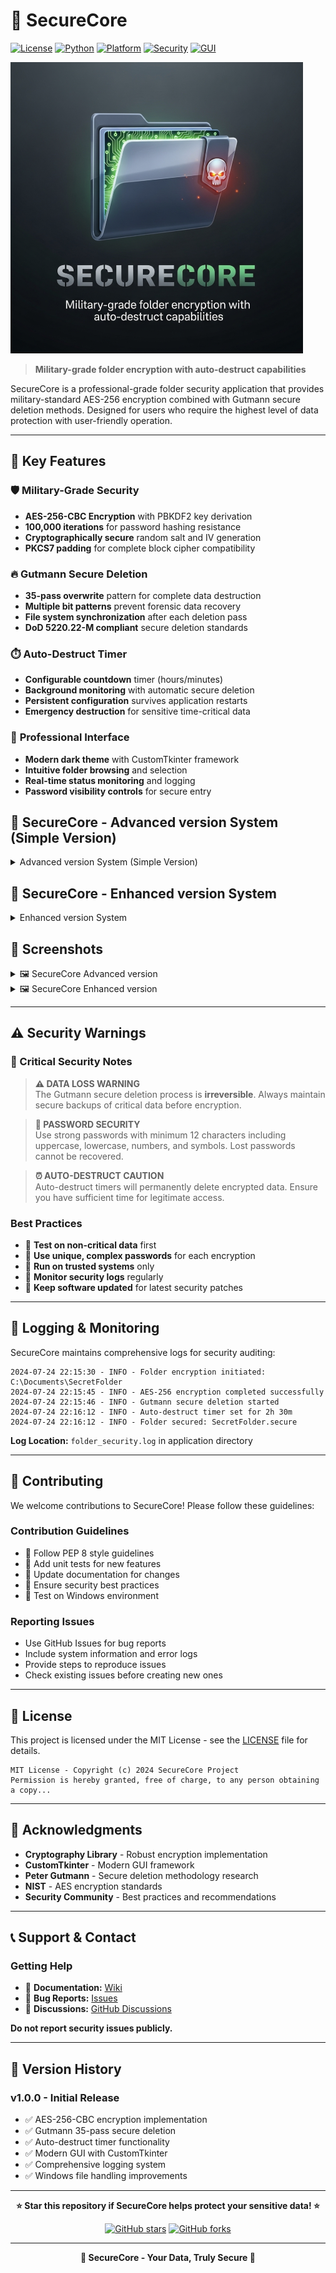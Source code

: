 # 🔐 SecureCore

[![License](https://img.shields.io/badge/license-MIT-blue.svg)](LICENSE)
[![Python](https://img.shields.io/badge/python-3.8%2B-blue.svg)](https://python.org)
[![Platform](https://img.shields.io/badge/platform-Windows-lightgrey.svg)](https://microsoft.com/windows)
[![Security](https://img.shields.io/badge/encryption-AES--256-green.svg)](https://en.wikipedia.org/wiki/Advanced_Encryption_Standard)
[![GUI](https://img.shields.io/badge/GUI-CustomTkinter-orange.svg)](https://github.com/TomSchimansky/CustomTkinter)

![SecureCoreLogo](https://github.com/LMLK-seal/SecureCore/blob/main/SecureCoreLogo.png?raw=true)

> **Military-grade folder encryption with auto-destruct capabilities**

SecureCore is a professional-grade folder security application that provides military-standard AES-256 encryption combined with Gutmann secure deletion methods. Designed for users who require the highest level of data protection with user-friendly operation.

---

## 🌟 Key Features

### 🛡️ **Military-Grade Security**
- **AES-256-CBC Encryption** with PBKDF2 key derivation
- **100,000 iterations** for password hashing resistance
- **Cryptographically secure** random salt and IV generation
- **PKCS7 padding** for complete block cipher compatibility

### 🔥 **Gutmann Secure Deletion**
- **35-pass overwrite** pattern for complete data destruction
- **Multiple bit patterns** prevent forensic data recovery
- **File system synchronization** after each deletion pass
- **DoD 5220.22-M compliant** secure deletion standards

### ⏱️ **Auto-Destruct Timer**
- **Configurable countdown** timer (hours/minutes)
- **Background monitoring** with automatic secure deletion
- **Persistent configuration** survives application restarts
- **Emergency destruction** for sensitive time-critical data

### 🎨 **Professional Interface**
- **Modern dark theme** with CustomTkinter framework
- **Intuitive folder browsing** and selection
- **Real-time status monitoring** and logging
- **Password visibility controls** for secure entry

## 🔐 SecureCore - Advanced version System (Simple Version)
<details>
<summary>Advanced version System (Simple Version)</summary>
## 🚀 Quick Start

### Prerequisites
```bash
Python 3.8+
Windows Operating System
```

### Installation

1. **Clone the repository:**
   ```bash
   git clone https://github.com/LMLK-seal/securecore.git
   cd securecore
   ```

2. **Install dependencies:**
   ```bash
   pip install customtkinter cryptography
   ```

3. **Run SecureCore:**
   ```bash
   python securecore.py
   ```

### Dependencies
```
customtkinter>=5.2.0
cryptography>=41.0.0
```

---

## 📖 Usage Guide

### 🔒 **Encrypting a Folder**

1. **Launch SecureCore** and click "Browse" to select your target folder
2. **Enter a strong password** (minimum 8 characters recommended)
3. **Optional:** Enable auto-destruct timer with custom duration
4. **Click "Encrypt & Secure Folder"** - original folder will be securely deleted
5. **Encrypted file** saved as `[FolderName].secure`

### 🔓 **Decrypting a Folder**

1. **Click "Decrypt & Access Folder"**
2. **Select the `.secure` file** you want to decrypt  
3. **Enter the correct password** used during encryption
4. **Choose destination folder** for decrypted contents
5. **Access your restored files** in the selected location

### ⏱️ **Auto-Destruct Timer**

- **Enable the checkbox** in Security Settings
- **Set duration** in hours and minutes
- **Timer starts** immediately after successful encryption
- **Automatic deletion** occurs using Gutmann method when timer expires
- **Status monitoring** shows remaining time and active timers

---

## 🔧 Technical Specifications

### **Encryption Details**
| Component | Specification |
|-----------|---------------|
| **Algorithm** | AES-256-CBC |
| **Key Derivation** | PBKDF2-HMAC-SHA256 |
| **Iterations** | 100,000 |
| **Salt Length** | 128-bit (16 bytes) |
| **IV Length** | 128-bit (16 bytes) |
| **Padding** | PKCS7 |

### **Secure Deletion**
| Method | Details |
|--------|---------|
| **Standard** | Gutmann 35-pass method |
| **Patterns** | Random + Specific bit patterns |
| **Compliance** | DoD 5220.22-M compatible |
| **File Sync** | Force write to disk after each pass |

### **Security Features**
- ✅ **No plaintext password storage**
- ✅ **Cryptographically secure random generation**
- ✅ **Memory-safe operations**
- ✅ **Comprehensive audit logging**
- ✅ **Thread-safe timer operations**

---

## 📊 System Requirements

### **Minimum Requirements**
- **OS:** Windows 10/11 (64-bit)
- **Python:** 3.8 or higher
- **RAM:** 512 MB available memory
- **Storage:** 50 MB free disk space
- **Dependencies:** CustomTkinter, Cryptography

### **Recommended Requirements**
- **OS:** Windows 11 (64-bit)
- **Python:** 3.10+ 
- **RAM:** 2 GB available memory
- **Storage:** 1 GB free disk space (for temporary operations)
- **Processor:** Multi-core CPU for faster encryption
</details>

## 🔐 SecureCore - Enhanced version System
<details>
<summary>Enhanced version System</summary>

## 🛡️ Security Profiles & Cipher Recommendations

Choose the right security profile for your needs:

### 🥇 Tier 1: The Modern Gold Standard
**Profile Name:** Balanced & Recommended  
**Configuration:** AES-256-GCM + Scrypt

🔹 **Strength:** The ideal choice for most users. AES-GCM is the industry standard for high-performance, authenticated encryption. It's not only fast (often accelerated by your CPU's hardware) but also includes built-in integrity and authenticity checks, meaning it protects against both eavesdropping and tampering. Scrypt is a memory-hard KDF, which makes it extremely resistant to brute-force password guessing attacks using specialized hardware like GPUs or ASICs.

🔹 **Security Power:** Excellent. This combination protects your data with a top-tier modern cipher and shields your password with a KDF designed to defeat well-funded attackers. It's the go-to choice for strong, everyday security.

🔹 **Best For:** Virtually all users and general-purpose file and folder encryption.

---

### 🏰 Tier 2: The Fortress
**Profile Name:** Maximum Paranoid / Future-Proof  
**Configuration:** AES-256-GCM + Argon2

🔹 **Strength:** This pairing offers the highest level of security available in the application. While AES-GCM remains the cipher of choice, Argon2 is the current state-of-the-art KDF and the winner of the international Password Hashing Competition. It was specifically designed to be resilient against an even wider array of attacks than Scrypt, including trade-off attacks where an attacker uses more memory to reduce computation time.

🔹 **Security Power:** Exceptional. This is the strongest defense you can mount to protect your password. If you are protecting extremely sensitive data or are concerned about advances in computing power over the next decade, this is the combination to use.

⚠️ **Note:** Requires the `argon2-cffi` library to be installed.

🔹 **Best For:** Protecting nation-state level secrets, cryptographic keys, financial data, or for users who simply want the most robust security possible.

---

### ⚡ Tier 3: The Sprinter
**Profile Name:** High-Speed & Efficient  
**Configuration:** ChaCha20-Poly1305 + PBKDF2-SHA512

🔹 **Strength:** This profile prioritizes performance. ChaCha20-Poly1305 is a modern, authenticated cipher that is extremely fast, especially on platforms without dedicated AES hardware acceleration. It is a leading alternative to AES-GCM and is used by major tech companies like Google. PBKDF2-SHA512 is a very strong, time-tested KDF that is computationally expensive but not memory-hard, making it much faster to compute than Scrypt or Argon2.

🔹 **Security Power:** Very Strong & Fast. While PBKDF2 is theoretically more vulnerable to specialized hardware attacks than Scrypt/Argon2, it remains a formidable barrier. The encryption itself is top-tier. You are trading a fraction of theoretical KDF resilience for a significant gain in operational speed.

🔹 **Best For:** Encrypting very large files (like multi-gigabyte video archives), running on older computers, or any situation where performance is the primary concern.

---

### 🔄 Tier 4: The Modern Alternative
**Profile Name:** The Non-AES Path  
**Configuration:** ChaCha20-Poly1305 + Scrypt

🔹 **Strength:** This combination provides a security level equivalent to the "Modern Gold Standard" but uses a different family of cryptographic primitives. ChaCha20-Poly1305 offers excellent security and performance, and Scrypt provides the same memory-hard password protection. This is a great choice for cryptographic diversity.

🔹 **Security Power:** Excellent. It is just as secure as the AES-GCM + Scrypt combination. Choosing between them is a matter of preference for the underlying mathematics, not a difference in practical security.

🔹 **Best For:** Security-conscious users who prefer a robust and modern alternative to AES for any reason.

---

### 📜 Tier 5: The Classic (Legacy)
**Profile Name:** Legacy & Compatibility  
**Configuration:** AES-256-CBC + PBKDF2-SHA256

🔹 **Strength:** This pairing represents a "classic" security stack from several years ago. AES-CBC is an older encryption mode that, while secure when implemented correctly (as it is here), is more difficult to use safely than modern modes like GCM. PBKDF2-SHA256 is the most widely adopted KDF standard. Our application ensures this combination is secure by adding a separate integrity check (HMAC) on top.

🔹 **Security Power:** Robust and Widely Compatible. While not the absolute strongest combination offered, it is still very secure and represents a baseline that many older cryptographic tools can understand. The main reason to use this is for interoperability.

🔹 **Best For:** Situations where you might need to decrypt the file on an older system or with a different tool that may not support the latest ciphersuites like GCM or Scrypt.

## 🚀 Installation

### Prerequisites
- Python 3.8 or higher
- pip package manager

### Install Dependencies
```bash
pip install -r requirements.txt
```

### Requirements
```
customtkinter>=5.2.0
cryptography>=41.0.0
psutil>=5.9.0
py-cpuinfo>=9.0.0
argon2-cffi>=23.1.0
```

## 🎯 Features

### 🔒 Advanced Encryption
- **Multiple Cipher Support:** AES-256-GCM, AES-256-CBC, ChaCha20-Poly1305, AES-256-CTR, Hybrid-RSA-AES
- **Robust Key Derivation:** PBKDF2-SHA256/SHA512, Scrypt, Argon2
- **Integrity Verification:** Built-in HMAC authentication to detect tampering
- **Compression:** Optional data compression to reduce file sizes

### 🛡️ Security Features  
- **Gutmann Secure Deletion:** 35-pass overwrite for complete data destruction
- **Auto-Destruct Timer:** Automatic secure deletion after specified time
- **Hardware Acceleration:** Automatic detection and use of AES-NI and AVX2 instructions
- **Memory-Hard KDFs:** Protection against specialized hardware attacks

### 🖥️ User Interface
- **Modern GUI:** Dark-themed interface built with CustomTkinter
- **Real-time Progress:** Live encryption/decryption progress tracking
- **Hardware Detection:** Display of system capabilities and acceleration features
- **Operation Logging:** Comprehensive status and operation history

## 📖 Usage

1. **Launch the application:**
   ```bash
   python SecureCore.py
   ```

2. **Select a folder** to encrypt using the Browse button

3. **Choose your security profile:**
   - Select encryption algorithm
   - Choose key derivation function
   - Set optional features (compression, auto-destruct)

4. **Enter a strong password** (minimum 12 characters recommended)

5. **Click "Encrypt with Enhanced Security"** to secure your folder

6. **To decrypt:** Click "Decrypt & Verify Integrity" and select your .securecore file

## ⚠️ Security Recommendations

### 🔐 Password Guidelines
- Use at least 12 characters (longer is better)
- Include uppercase, lowercase, numbers, and symbols
- Avoid dictionary words and personal information
- Consider using a password manager

### 🛡️ Best Practices
- Always verify integrity after decryption
- Store encrypted files in secure locations
- Keep backups of important encrypted data
- Use the highest security tier for sensitive data
- Regularly update the application and dependencies

## 🔧 Technical Details

### Supported Algorithms
- **AES-256-GCM:** Authenticated encryption with built-in integrity
- **AES-256-CBC:** Classic block cipher with PKCS7 padding
- **ChaCha20-Poly1305:** Modern stream cipher with authentication
- **AES-256-CTR:** Counter mode for parallel processing
- **Hybrid-RSA-AES:** RSA key exchange with AES encryption

### Key Derivation Functions
- **PBKDF2-SHA256/SHA512:** Industry standard with configurable iterations
- **Scrypt:** Memory-hard function resistant to hardware attacks
- **Argon2:** State-of-the-art winner of Password Hashing Competition


</details>

## 📸 Screenshots

<details>
<summary>🖼️ SecureCore Advanced version </summary>

### Simple Main Interface
![Simple Main Interface](https://github.com/LMLK-seal/SecureCore/blob/main/Preview.jpg?raw=true)

</details>

<details>
<summary>🖼️ SecureCore Enhanced version</summary>

### Enhanced Main Interface
![Enhanced Main Interface](https://github.com/LMLK-seal/SecureCore/blob/main/Advanced_version_example.png?raw=true)

</details>

---

## ⚠️ Security Warnings

### **🚨 Critical Security Notes**

> **⚠️ DATA LOSS WARNING**  
> The Gutmann secure deletion process is **irreversible**. Always maintain secure backups of critical data before encryption.

> **🔐 PASSWORD SECURITY**  
> Use strong passwords with minimum 12 characters including uppercase, lowercase, numbers, and symbols. Lost passwords cannot be recovered.

> **⏰ AUTO-DESTRUCT CAUTION**  
> Auto-destruct timers will permanently delete encrypted data. Ensure you have sufficient time for legitimate access.

### **Best Practices**
- 🔹 **Test on non-critical data** first
- 🔹 **Use unique, complex passwords** for each encryption
- 🔹 **Run on trusted systems** only
- 🔹 **Monitor security logs** regularly
- 🔹 **Keep software updated** for latest security patches

---

## 📝 Logging & Monitoring

SecureCore maintains comprehensive logs for security auditing:

```
2024-07-24 22:15:30 - INFO - Folder encryption initiated: C:\Documents\SecretFolder
2024-07-24 22:15:45 - INFO - AES-256 encryption completed successfully
2024-07-24 22:15:46 - INFO - Gutmann secure deletion started
2024-07-24 22:16:12 - INFO - Auto-destruct timer set for 2h 30m
2024-07-24 22:16:12 - INFO - Folder secured: SecretFolder.secure
```

**Log Location:** `folder_security.log` in application directory

---

## 🤝 Contributing

We welcome contributions to SecureCore! Please follow these guidelines:

### **Contribution Guidelines**
- 🔹 Follow PEP 8 style guidelines
- 🔹 Add unit tests for new features
- 🔹 Update documentation for changes
- 🔹 Ensure security best practices
- 🔹 Test on Windows environment

### **Reporting Issues**
- Use GitHub Issues for bug reports
- Include system information and error logs
- Provide steps to reproduce issues
- Check existing issues before creating new ones

---

## 📄 License

This project is licensed under the MIT License - see the [LICENSE](LICENSE) file for details.

```
MIT License - Copyright (c) 2024 SecureCore Project
Permission is hereby granted, free of charge, to any person obtaining a copy...
```

---

## 🙏 Acknowledgments

- **Cryptography Library** - Robust encryption implementation
- **CustomTkinter** - Modern GUI framework
- **Peter Gutmann** - Secure deletion methodology research
- **NIST** - AES encryption standards
- **Security Community** - Best practices and recommendations

---

## 📞 Support & Contact

### **Getting Help**
- 📖 **Documentation:** [Wiki](https://github.com/LMLK-seal/securecore/wiki)
- 🐛 **Bug Reports:** [Issues](https://github.com/LMLK-seal/securecore/issues)
- 💬 **Discussions:** [GitHub Discussions](https://github.com/LMLK-seal/securecore/discussions)


**Do not report security issues publicly.**

---

## 🔖 Version History

### **v1.0.0** - Initial Release
- ✅ AES-256-CBC encryption implementation
- ✅ Gutmann 35-pass secure deletion
- ✅ Auto-destruct timer functionality
- ✅ Modern GUI with CustomTkinter
- ✅ Comprehensive logging system
- ✅ Windows file handling improvements

---

<div align="center">

**⭐ Star this repository if SecureCore helps protect your sensitive data! ⭐**

[![GitHub stars](https://img.shields.io/github/stars/yLMLK-seal/securecore?style=social)](https://github.com/LMLK-seal/securecore/stargazers)
[![GitHub forks](https://img.shields.io/github/forks/LMLK-seal/securecore?style=social)](https://github.com/LMLK-seal/securecore/network)

---

**🔐 SecureCore - Your Data, Truly Secure 🔐**

</div>
